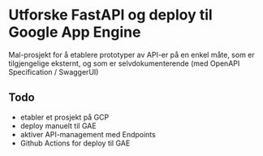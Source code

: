 # Utforske FastAPI og deploy til Google App Engine
Mal-prosjekt for å etablere prototyper av API-er på en enkel måte, som er tilgjengelige eksternt, og som er selvdokumenterende (med OpenAPI Specification / SwaggerUI)

## Todo
- etabler et prosjekt på GCP
- deploy manuelt til GAE
- aktiver API-management med Endpoints
- Github Actions for deploy til GAE
